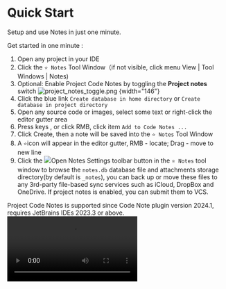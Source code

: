 # Quick Start
[//]: # (<excerpt>Setup and Use Notes in One Minutes.</excerpt>)

[//]: # (> I'm so sorry that version 2023.1.0 EAP has an NPE issue, update to the latest version to fix it. )

[//]: # ()
[//]: # ({style="warning"})

Setup and use Notes in just one minute.

Get started in one minute
:
1. Open any project in your IDE
2. Click the `⭐ Notes` Tool Window（if not visible, click menu <ui-path>View | Tool Windows | Notes</ui-path>)
3. Optional: Enable Project Code Notes by toggling the **Project notes** switch ![project_notes_toggle.png](project_notes_toggle.png) {width="146"}
4. Click the blue link `Create database in home directory` or `Create database in project directory`
5. Open any source code or images, select some text or right-click the editor gutter area
6. Press keys <shortcut key="$AddNotes" />, <shortcut key="ShowIntentionActions" /> or click RMB, click item `Add to Code Notes ...`
7. Click <control>Create</control>, then a note will be saved into the `⭐ Notes` Tool Window
8. A `⭐`icon will appear in the editor gutter, RMB - locate; Drag - move to new line
9. Click the <control>![](settings.svg)Open Notes Settings</control> toolbar button in the `⭐ Notes` tool window to 
   browse the `notes.db` database file and attachments storage directory(by default is `_notes`), you can back up or 
   move 
   these files 
   to any 3rd-party file-based sync services such as iCloud, DropBox and OneDrive. If project notes is enabled,
   you can submit them to VCS.

<note>
    Project Code Notes is supported since Code Note plugin version 2024.1,
requires JetBrains IDEs 2023.3 or above.
</note>

<video src="https://youtu.be/t8TeARCToco" />

<seealso style="cards">
       <category ref="how-to">
           <a href="Introduction.md">Introduction</a>
           <a href="Pricing.md" >Pricing</a>
       </category>
       <category ref="ext">
           <a href="https://plugins.jetbrains.com/plugin/17501-notes/" summary="Notes on the JetBrains Marketplace">Notes Plugin Page</a>
       </category>
</seealso>